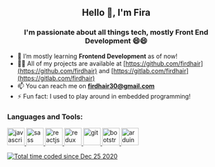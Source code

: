 <!--
### Hi there 👋
**firdhair/firdhair** is a ✨ _special_ ✨ repository because its `README.md` (this file) appears on your GitHub profile.

Here are some ideas to get you started:

- 🔭 I’m currently working on ...
- 🌱 I’m currently learning ...
- 👯 I’m looking to collaborate on ...
- 🤔 I’m looking for help with ...
- 💬 Ask me about ...
- 📫 How to reach me: ...
- 😄 Pronouns: ...
- ⚡ Fun fact: ...
-->

<h2 align="center">Hello 👋, I'm Fira</h1>
<h3 align="center">I'm passionate about all things tech, mostly Front End Development 😄😄</h3>


- 🌱 I’m mostly learning **Frontend Development** as of now!
- 👨‍💻 All of my projects are available at [https://github.com/firdhair](https://github.com/firdhair) and [https://gitlab.com/firdhair](https://gitlab.com/firdhair)
- 📫 You can reach me on **firdhair30@gmail.com**
- ⚡ Fun fact: I used to play around in embedded programming!

<h3 align="left">Languages and Tools:</h3>
<p align="left"> 
  <a href="https://www.javascript.com/" target="_blank"> <img src="https://upload.wikimedia.org/wikipedia/commons/9/99/Unofficial_JavaScript_logo_2.svg" alt="javascript" width="40" height="40"/> 
  </a> 
  <a href="https://sass-lang.com/" target="_blank"> <img src="https://upload.wikimedia.org/wikipedia/commons/9/96/Sass_Logo_Color.svg" alt="sass" width="40"        height="40"/> 
  </a>
  <a href="https://reactjs.org/" target="_blank"> <img src="https://upload.wikimedia.org/wikipedia/commons/a/a7/React-icon.svg" alt="reactjs" width="40" height="40"/> 
  </a> 
  <a href="https://redux.js.org/" target="_blank"> <img src="https://cdn.worldvectorlogo.com/logos/redux.svg" alt="redux" width="40" height="40"/> 
  </a> 
   <a href="https://git-scm.com/" target="_blank"> <img src="https://upload.wikimedia.org/wikipedia/commons/e/e0/Git-logo.svg" alt="git" width="40" height="40"/> 
  </a> 
  <a href="https://getbootstrap.com/" target="_blank"> <img src="https://upload.wikimedia.org/wikipedia/commons/b/b2/Bootstrap_logo.svg" alt="bootstrap" width="40" height="40"/> 
  </a> 
  <a href="https://www.arduino.cc/" target="_blank"> <img src="https://upload.wikimedia.org/wikipedia/commons/8/87/Arduino_Logo.svg" alt="arduino" width="40" height="40"/> 
  </a> 
</p>

<a href="https://wakatime.com/@fbd21a02-061a-4dca-bda0-312fe75ed25c"><img src="https://wakatime.com/badge/user/fbd21a02-061a-4dca-bda0-312fe75ed25c.svg" alt="Total time coded since Dec 25 2020" /></a>
